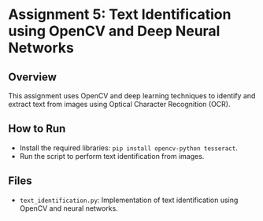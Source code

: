 # Assignment 5: Text Identification using OpenCV and Deep Neural Networks

## Overview
This assignment uses OpenCV and deep learning techniques to identify and extract text from images using Optical Character Recognition (OCR).

## How to Run
- Install the required libraries: `pip install opencv-python tesseract`.
- Run the script to perform text identification from images.

## Files
- `text_identification.py`: Implementation of text identification using OpenCV and neural networks.

